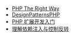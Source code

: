 * [PHP The Right Way](http://laravel-china.github.io/php-the-right-way/)
* [DesignPatternsPHP](http://designpatternsphp.readthedocs.io/en/latest/)
* [PHP 扩展开发入门](https://www.gitbook.com/book/andot/bped/details)
* [理解依赖注入与控制反转](https://segmentfault.com/a/1190000002424023)